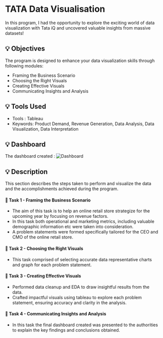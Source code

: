 # TATA Data Visualisation
In this program, I had the opportunity to explore the exciting world of data visualization with Tata iQ and uncovered valuable insights from massive datasets!

## :bulb: Objectives
The program is designed to enhance your data visualization skills through following modules:

* Framing the Business Scenario
* Choosing the Right Visuals
* Creating Effective Visuals
* Communicating Insights and Analysis

## :bulb: Tools Used
* Tools : Tableau
* Keywords: Product Demand, Revenue Generation, Data Analysis, Data Visualization, Data Interpretation 

## :bulb: Dashboard
The dashboard created :
![Dashboard](https://github.com/user-attachments/assets/af9ff20e-e3ec-4989-8ac7-6e917096d461)


## :bulb: Description 
This section describes the steps taken to perform and visualize the data and the accomplishments achieved during the program.

#### :dart: Task 1 - Framing the Business Scenario
* The aim of this task is to help an online retail store strategize for the upcoming year by focusing on revenue factors.
* In this task both operational and marketing metrics, including valuable demographic information etc were taken into consideration.
* A problem statements were formed specifically tailored for the CEO and CMO of the online retail store.

#### :dart: Task 2 - Choosing the Right Visuals
* This task comprised of selecting accurate data representative charts and graph for each problem statement.

#### :dart: Task 3 - Creating Effective Visuals
* Performed data cleanup and EDA to draw insightful results from the data.
* Crafted impactful visuals using tableau to explore each problem statement, ensuring accuracy and clarity in the analysis.
  
#### :dart: Task 4 - Communicating Insights and Analysis
* In this task the final dashboard created was presented to the authorities to explain the key findings and conclusions obtained.




